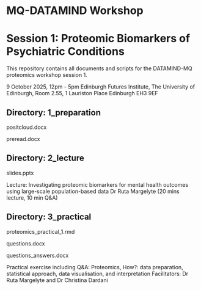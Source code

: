# MQ-DATAMIND Workshop
# Session 1: Proteomic Biomarkers of Psychiatric Conditions

This repository contains all documents and scripts for the DATAMIND-MQ proteomics workshop session 1.

9 October 2025, 12pm - 5pm
Edinburgh Futures Institute, The University of Edinburgh, Room 2.55, 1 Lauriston Place Edinburgh EH3 9EF



## Directory: 1_preparation

positcloud.docx

preread.docx

## Directory: 2_lecture

slides.pptx

Lecture: Investigating proteomic biomarkers for mental health outcomes using large-scale population-based data
Dr Ruta Margelyte (20 mins lecture, 10 min Q&A)

## Directory: 3_practical

proteomics_practical_1.rmd

questions.docx

questions_answers.docx

Practical exercise including Q&A: Proteomics, How?: data preparation, statistical approach, data visualisation, and interpretation
Facilitators: Dr Ruta Margelyte and Dr Christina Dardani
